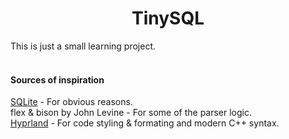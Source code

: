 <h1 align="center">TinySQL</h1>

This is just a small learning project. <br> <br>

#### Sources of inspiration
[SQLite](https://sqlite.org/index.html) - For obvious reasons. <br>
flex & bison by John Levine - For some of the parser logic. <br>
[Hyprland](https://github.com/hyprwm/Hyprland) - For code styling & formating and modern C++ syntax. <br>
